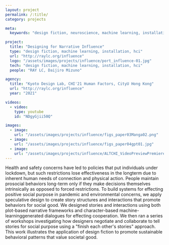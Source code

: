```yaml
---
layout: project
permalink: /:title/
category: projects

meta:
  keywords: "design fiction, neuroscience, machine learning, installation, hci"

project:
  title: "Designing for Narrative Influence"
  type: "design fiction, machine learning, installation, hci"
  url: "http://raylc.org/influence"
  logo: "/assets/images/projects/influence/port_influence-01.jpg"
  tech: "design fiction, machine learning, installation, hci"
  people: "RAY LC, Daijiro Mizuno"

agency:
  title: "Kyoto Design Lab, CHI'21 Human Factors, CityU Hong Kong"
  url: "http://raylc.org/influence"
  year: "2021"

videos:
  - video:
    type: youtube
    id: "NDgyGjii50Q"

images:
  - image:
    url: "/assets/images/projects/influence/figs_paper03Manga02.png"
  - image:
    url: "/assets/images/projects/influence/figs_paper04gpt01.jpg"
  - image:
    url: "/assets/images/projects/influence/ALTCHI_VideoPreviewPremiere.gif"
---
```

<p>Health and safety concerns have led to policies that put individuals under lockdown, but such restrictions lose effectiveness in the longterm due to inherent human needs of connection and physical action. People maintain prosocial behaviors long-term only if they make decisions themselves intrinsically as opposed to forced restrictions. To build systems for effecting positive social purpose in pandemic and environmental concerns, we apply speculative design to create story structures and interactions that promote behaviors for social good. We designed stories and interactions using both plot-based narrative frameworks and character-based machine-learninggenerated dialogues for effecting cooperation. We then ran a series of workshops investigating how designers negotiate and collaborate to tell stories for social purpose using a "finish each other's stories" approach. This work illustrates the application of design fiction to promote sustainable behavioral patterns that value societal good.</p>